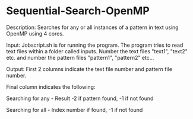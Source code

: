 # Sequential-Search-OpenMP
Description:
Searches for any or all instances of a pattern in text using OpenMP using 4 cores.

Input:
Jobscript.sh is for running the program. The program tries to read text files within a folder called inputs. Number the text files "text1", "text2" etc. and number the pattern files "pattern1", "pattern2" etc...



Output:
First 2 columns indicate the text file number and pattern file number.

Final column indicates the following:

Searching for any - Result -2 if pattern found, -1 if not found

Searching for all - Index number if found, -1 if not found
